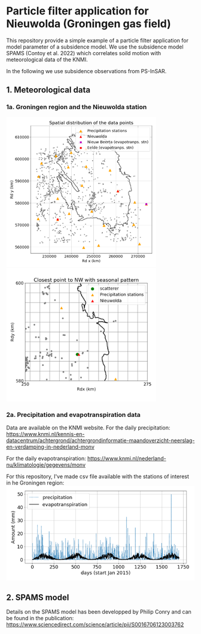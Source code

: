 # Particle filter application for Nieuwolda (Groningen gas field)

This repository provide a simple example of a particle filter application for model parameter of a subsidence model.
We use the subsidence model SPAMS (Contoy et al. 2022) which correlates soild motion with meteorological data of the KNMI.

In the following we use subsidence observations from PS-InSAR.

## 1. Meteorological data
### 1a. Groningen region and the Nieuwolda station

<img src="pics/stations_area.png" width="400"><img src="pics/NWstations_map.png" width="400">


### 2a. Precipitation and evapotranspiration data
Data are available on the KNMI website.
For the daily precipitation:
<a href="https://www.knmi.nl/kennis-en-datacentrum/achtergrond/achtergrondinformatie-maandoverzicht-neerslag-en-verdamping-in-nederland-monv">https://www.knmi.nl/kennis-en-datacentrum/achtergrond/achtergrondinformatie-maandoverzicht-neerslag-en-verdamping-in-nederland-monv</a>

For the daily evapotranspiration:
<a href="https://www.knmi.nl/nederland-nu/klimatologie/gegevens/monv">https://www.knmi.nl/nederland-nu/klimatologie/gegevens/monv</a>

For this repository, I've made csv file available with the stations of interest in he Groningen region:
<img src="pics/input_SPAMS_example.png" width="600">

## 2. SPAMS model

Details on the SPAMS model has been developped by Philip Conry and can be found in the publication:
<a href="https://www.sciencedirect.com/science/article/pii/S0016706123003762">https://www.sciencedirect.com/science/article/pii/S0016706123003762</a>

